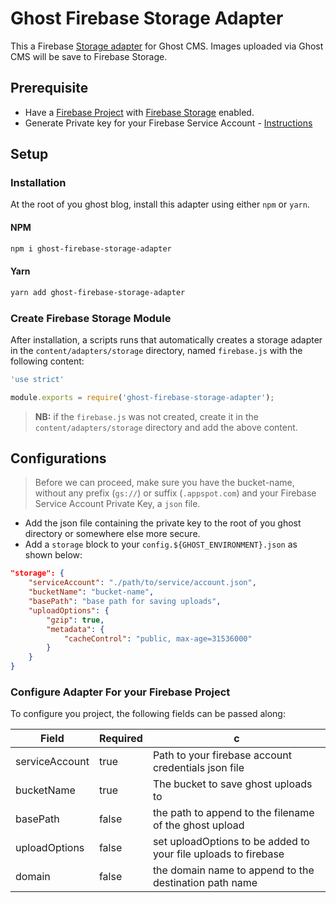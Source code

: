 # Ghost Firebase Storage Adapter

This a Firebase [Storage adapter](https://ghost.org/docs/concepts/storage-adapters/) for Ghost CMS. Images uploaded via Ghost CMS
will be save to Firebase Storage.

## Prerequisite

- Have a [Firebase Project](https://firebase.google.com/docs) with [Firebase Storage](https://firebase.google.com/docs/storage) enabled.
- Generate Private key for your Firebase Service Account - [Instructions](https://firebase.google.com/docs/admin/setup#initialize-sdk)

## Setup

### Installation

At the root of you ghost blog, install this adapter using either `npm` or
`yarn`.

#### NPM

```sh
npm i ghost-firebase-storage-adapter
```

#### Yarn

```sh
yarn add ghost-firebase-storage-adapter
```

### Create Firebase Storage Module

After installation, a scripts runs that automatically creates a storage adapter
in the `content/adapters/storage` directory, named `firebase.js` with the
following content:

```javascript
'use strict'

module.exports = require('ghost-firebase-storage-adapter');
```

> **NB:** if the `firebase.js` was not created, create it in the `content/adapters/storage` directory and add the above content.

## Configurations

> Before we can proceed, make sure you have the bucket-name, without any prefix
> (`gs://`) or suffix (`.appspot.com`) and your Firebase Service Account Private
> Key, a `json` file.

- Add the json file containing the private key to the root of you ghost
  directory or somewhere else more secure.
- Add a `storage` block to your `config.${GHOST_ENVIRONMENT}.json` as shown below:

```json
"storage": {
    "serviceAccount": "./path/to/service/account.json",
    "bucketName": "bucket-name",
    "basePath": "base path for saving uploads",
    "uploadOptions": {
        "gzip": true,
        "metadata": {
            "cacheControl": "public, max-age=31536000"
        }
    }
}
```

### Configure Adapter For your Firebase Project

To configure you project, the following fields can be passed along:

| Field          | Required | c                                                              |
| -------------- | -------- | -------------------------------------------------------------- |
| serviceAccount | true     | Path to your firebase account credentials json file            |
| bucketName     | true     | The bucket to save ghost uploads to                            |
| basePath       | false    | the path to append to the filename of the ghost upload         |
| uploadOptions  | false    | set uploadOptions to be added to your file uploads to firebase |
| domain         | false    | the domain name to append to the destination path name         |

